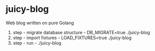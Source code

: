 # juicy-blog
Web blog written on pure Golang

1. step - migrate database structure - DB_MIGRATE=true ./juicy-blog
2. step - import fixtures - LOAD_FIXTURES=true ./juicy-blog
3. step - run - ./juicy-blog
